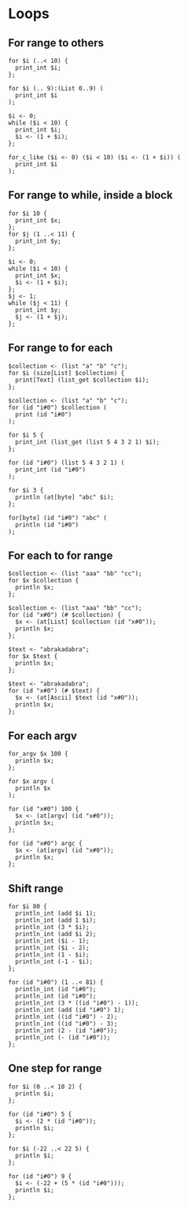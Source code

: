 # Loops

## For range to others

```polygolf
for $i (..< 10) {
  print_int $i;
};
```

```polygolf loops.rangeExclusiveToInclusive()
for $i (.. 9):(List 0..9) (
  print_int $i
);
```

```polygolf loops.forRangeToWhile
$i <- 0;
while ($i < 10) {
  print_int $i;
  $i <- (1 + $i);
};
```

```polygolf loops.forRangeToForCLike
for_c_like ($i <- 0) ($i < 10) ($i <- (1 + $i)) (
  print_int $i
);
```

## For range to while, inside a block

```polygolf
for $i 10 {
  print_int $x;
};
for $j (1 ..< 11) {
  print_int $y;
};
```

```polygolf loops.forRangeToWhile
$i <- 0;
while ($i < 10) {
  print_int $x;
  $i <- (1 + $i);
};
$j <- 1;
while ($j < 11) {
  print_int $y;
  $j <- (1 + $j);
};
```

## For range to for each

```polygolf
$collection <- (list "a" "b" "c");
for $i (size[List] $collection) {
  print[Text] (list_get $collection $i);
};
```

```polygolf loops.forRangeToForEach
$collection <- (list "a" "b" "c");
for (id "i#0") $collection (
  print (id "i#0")
);
```

```polygolf
for $i 5 {
  print_int (list_get (list 5 4 3 2 1) $i);
};
```

```polygolf loops.forRangeToForEach
for (id "i#0") (list 5 4 3 2 1) (
  print_int (id "i#0")
);
```

```polygolf
for $i 3 {
  println (at[byte] "abc" $i);
};
```

```polygolf loops.forRangeToForEach
for[byte] (id "i#0") "abc" (
  println (id "i#0")
);
```

## For each to for range

```polygolf
$collection <- (list "aaa" "bb" "cc");
for $x $collection {
  println $x;
};
```

```polygolf loops.forEachToForRange
$collection <- (list "aaa" "bb" "cc");
for (id "x#0") (# $collection) {
  $x <- (at[List] $collection (id "x#0"));
  println $x;
};
```

```polygolf
$text <- "abrakadabra";
for $x $text {
  println $x;
};
```

```polygolf loops.forEachToForRange
$text <- "abrakadabra";
for (id "x#0") (# $text) {
  $x <- (at[Ascii] $text (id "x#0"));
  println $x;
};
```

## For each argv

```polygolf
for_argv $x 100 {
  println $x;
};
```

```polygolf loops.forArgvToForEach
for $x argv (
  println $x
);
```

```polygolf loops.forArgvToForRange()
for (id "x#0") 100 {
  $x <- (at[argv] (id "x#0"));
  println $x;
};
```

```polygolf loops.forArgvToForRange(false)
for (id "x#0") argc {
  $x <- (at[argv] (id "x#0"));
  println $x;
};
```

## Shift range

```polygolf
for $i 80 {
  println_int (add $i 1);
  println_int (add 1 $i);
  println_int (3 * $i);
  println_int (add $i 2);
  println_int ($i - 1);
  println_int ($i - 2);
  println_int (1 - $i);
  println_int (-1 - $i);
};
```

```polygolf loops.shiftRangeOneUp
for (id "i#0") (1 ..< 81) {
  println_int (id "i#0");
  println_int (id "i#0");
  println_int (3 * ((id "i#0") - 1));
  println_int (add (id "i#0") 1);
  println_int ((id "i#0") - 2);
  println_int ((id "i#0") - 3);
  println_int (2 - (id "i#0"));
  println_int (- (id "i#0"));
};
```

## One step for range

```polygolf
for $i (0 ..< 10 2) {
  println $i;
};
```

```polygolf loops.forRangeToForRangeOneStep
for (id "i#0") 5 {
  $i <- (2 * (id "i#0"));
  println $i;
};
```

```polygolf
for $i (-22 ..< 22 5) {
  println $i;
};
```

```polygolf loops.forRangeToForRangeOneStep
for (id "i#0") 9 {
  $i <- (-22 + (5 * (id "i#0")));
  println $i;
};
```
